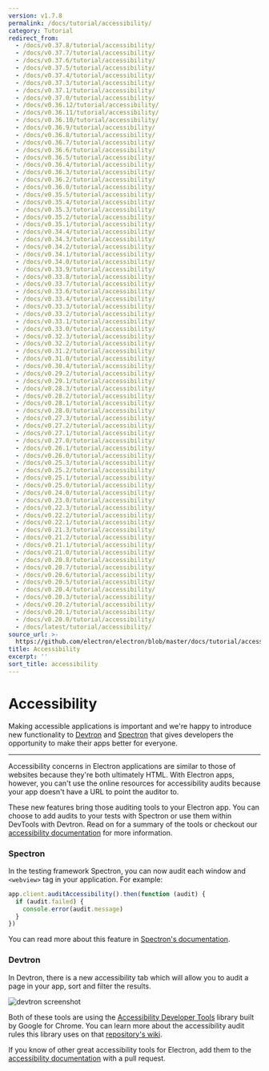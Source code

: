 ```yaml
---
version: v1.7.8
permalink: /docs/tutorial/accessibility/
category: Tutorial
redirect_from:
  - /docs/v0.37.8/tutorial/accessibility/
  - /docs/v0.37.7/tutorial/accessibility/
  - /docs/v0.37.6/tutorial/accessibility/
  - /docs/v0.37.5/tutorial/accessibility/
  - /docs/v0.37.4/tutorial/accessibility/
  - /docs/v0.37.3/tutorial/accessibility/
  - /docs/v0.37.1/tutorial/accessibility/
  - /docs/v0.37.0/tutorial/accessibility/
  - /docs/v0.36.12/tutorial/accessibility/
  - /docs/v0.36.11/tutorial/accessibility/
  - /docs/v0.36.10/tutorial/accessibility/
  - /docs/v0.36.9/tutorial/accessibility/
  - /docs/v0.36.8/tutorial/accessibility/
  - /docs/v0.36.7/tutorial/accessibility/
  - /docs/v0.36.6/tutorial/accessibility/
  - /docs/v0.36.5/tutorial/accessibility/
  - /docs/v0.36.4/tutorial/accessibility/
  - /docs/v0.36.3/tutorial/accessibility/
  - /docs/v0.36.2/tutorial/accessibility/
  - /docs/v0.36.0/tutorial/accessibility/
  - /docs/v0.35.5/tutorial/accessibility/
  - /docs/v0.35.4/tutorial/accessibility/
  - /docs/v0.35.3/tutorial/accessibility/
  - /docs/v0.35.2/tutorial/accessibility/
  - /docs/v0.35.1/tutorial/accessibility/
  - /docs/v0.34.4/tutorial/accessibility/
  - /docs/v0.34.3/tutorial/accessibility/
  - /docs/v0.34.2/tutorial/accessibility/
  - /docs/v0.34.1/tutorial/accessibility/
  - /docs/v0.34.0/tutorial/accessibility/
  - /docs/v0.33.9/tutorial/accessibility/
  - /docs/v0.33.8/tutorial/accessibility/
  - /docs/v0.33.7/tutorial/accessibility/
  - /docs/v0.33.6/tutorial/accessibility/
  - /docs/v0.33.4/tutorial/accessibility/
  - /docs/v0.33.3/tutorial/accessibility/
  - /docs/v0.33.2/tutorial/accessibility/
  - /docs/v0.33.1/tutorial/accessibility/
  - /docs/v0.33.0/tutorial/accessibility/
  - /docs/v0.32.3/tutorial/accessibility/
  - /docs/v0.32.2/tutorial/accessibility/
  - /docs/v0.31.2/tutorial/accessibility/
  - /docs/v0.31.0/tutorial/accessibility/
  - /docs/v0.30.4/tutorial/accessibility/
  - /docs/v0.29.2/tutorial/accessibility/
  - /docs/v0.29.1/tutorial/accessibility/
  - /docs/v0.28.3/tutorial/accessibility/
  - /docs/v0.28.2/tutorial/accessibility/
  - /docs/v0.28.1/tutorial/accessibility/
  - /docs/v0.28.0/tutorial/accessibility/
  - /docs/v0.27.3/tutorial/accessibility/
  - /docs/v0.27.2/tutorial/accessibility/
  - /docs/v0.27.1/tutorial/accessibility/
  - /docs/v0.27.0/tutorial/accessibility/
  - /docs/v0.26.1/tutorial/accessibility/
  - /docs/v0.26.0/tutorial/accessibility/
  - /docs/v0.25.3/tutorial/accessibility/
  - /docs/v0.25.2/tutorial/accessibility/
  - /docs/v0.25.1/tutorial/accessibility/
  - /docs/v0.25.0/tutorial/accessibility/
  - /docs/v0.24.0/tutorial/accessibility/
  - /docs/v0.23.0/tutorial/accessibility/
  - /docs/v0.22.3/tutorial/accessibility/
  - /docs/v0.22.2/tutorial/accessibility/
  - /docs/v0.22.1/tutorial/accessibility/
  - /docs/v0.21.3/tutorial/accessibility/
  - /docs/v0.21.2/tutorial/accessibility/
  - /docs/v0.21.1/tutorial/accessibility/
  - /docs/v0.21.0/tutorial/accessibility/
  - /docs/v0.20.8/tutorial/accessibility/
  - /docs/v0.20.7/tutorial/accessibility/
  - /docs/v0.20.6/tutorial/accessibility/
  - /docs/v0.20.5/tutorial/accessibility/
  - /docs/v0.20.4/tutorial/accessibility/
  - /docs/v0.20.3/tutorial/accessibility/
  - /docs/v0.20.2/tutorial/accessibility/
  - /docs/v0.20.1/tutorial/accessibility/
  - /docs/v0.20.0/tutorial/accessibility/
  - /docs/latest/tutorial/accessibility/
source_url: >-
  https://github.com/electron/electron/blob/master/docs/tutorial/accessibility.md
title: Accessibility
excerpt: ''
sort_title: accessibility
---
```




<!--


                                      ::::
                                    :o+//+o:
                                    +o    oo-
                                    :o+//oo/+o/
                                      -::-   -oo:
                                               /s/
                      -::::::::-                :s/  :::--
                  :+oo+////////+:        -:/+oo/ :s:-///++oo+:
                /o+:                -/+oo+/:-     +o-      -:+o:
               /s:              -:+o+/:           -o+         :s/
              -s/            -/oo/:                /s-         +s-
              -s/         -/oo/-                   -s/         /s-
               oo       :+o/-                       oo         oo
               -s/    :oo/                          /s-       /s-
                :s/ :oo:              -::-          /s-      /s:
                  -+o/               /ssss/         :s:    -+o-
                 :o+--               /ssss/         :s:   :o+-
                :s/  +o:              -::-          /s-   --
               -s/    :+o/-                         /s-
               oo       -+o+-                       oo
              -s/         -/oo/-                   -s/
             -+soo+:         -/oo/:                /s-      /oooo+-
             o+   :s:           -:+o+/:-          -o+      /s:  -oo
             oo:--/s:       ::      -:+oo+/:-     -/-      /s/--:o+
              :+++/-        :s:          -:/+ooo++//////++oo//+o+:
                             /s:                --::::::--
                              /s/              /s-
                               :oo:          :oo:
                                 /oo/-    -/oo/
                                   -/+oooo+/-





                   _______  _______  _______  _______  __
                  |       ||       ||       ||       ||  |
                  |  _____||_     _||   _   ||    _  ||  |
                  | |_____   |   |  |  | |  ||   |_| ||  |
                  |_____  |  |   |  |  |_|  ||    ___||__|
                   _____| |  |   |  |       ||   |     __
                  |_______|  |___|  |_______||___|    |__|


    This file is generated automatically, so it should not be edited.

    To make changes, head over to the electron/electron repository:

    https://github.com/electron/electron/blob/master/docs/tutorial/accessibility.md

    Thanks!

-->
# Accessibility

Making accessible applications is important and we're happy to introduce new functionality to [Devtron](https://electron.atom.io/devtron) and [Spectron](https://electron.atom.io/spectron) that gives developers the opportunity to make their apps better for everyone.

* * *

Accessibility concerns in Electron applications are similar to those of websites because they're both ultimately HTML. With Electron apps, however, you can't use the online resources for accessibility audits because your app doesn't have a URL to point the auditor to.

These new features bring those auditing tools to your Electron app. You can choose to add audits to your tests with Spectron or use them within DevTools with Devtron. Read on for a summary of the tools or checkout our [accessibility documentation](https://electron.atom.io/docs/tutorial/accessibility) for more information.

### Spectron

In the testing framework Spectron, you can now audit each window and `<webview>` tag in your application. For example:

```javascript
app.client.auditAccessibility().then(function (audit) {
  if (audit.failed) {
    console.error(audit.message)
  }
})
```

You can read more about this feature in [Spectron's documentation](https://github.com/electron/spectron#accessibility-testing).

### Devtron

In Devtron, there is a new accessibility tab which will allow you to audit a page in your app, sort and filter the results.

![devtron screenshot](https://cloud.githubusercontent.com/assets/1305617/17156618/9f9bcd72-533f-11e6-880d-389115f40a2a.png)

Both of these tools are using the [Accessibility Developer Tools](https://github.com/GoogleChrome/accessibility-developer-tools) library built by Google for Chrome. You can learn more about the accessibility audit rules this library uses on that [repository's wiki](https://github.com/GoogleChrome/accessibility-developer-tools/wiki/Audit-Rules).

If you know of other great accessibility tools for Electron, add them to the [accessibility documentation](https://electron.atom.io/docs/tutorial/accessibility) with a pull request.
